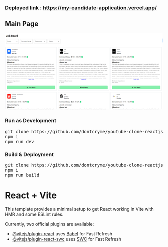 ### Deployed link : https://my-candidate-application.vercel.app/

## Main Page
![Main](./my-application-app.png)


### Run as Development
<pre>
git clone https://github.com/dontcryme/youtube-clone-reactjs-swc-vite-template.git
npm i
npm run dev
</pre>

### Build & Deployment
<pre>
git clone https://github.com/dontcryme/youtube-clone-reactjs-swc-vite-template.git
npm i
npm run build
</pre>

# React + Vite

This template provides a minimal setup to get React working in Vite with HMR and some ESLint rules.

Currently, two official plugins are available:

- [@vitejs/plugin-react](https://github.com/vitejs/vite-plugin-react/blob/main/packages/plugin-react/README.md) uses [Babel](https://babeljs.io/) for Fast Refresh
- [@vitejs/plugin-react-swc](https://github.com/vitejs/vite-plugin-react-swc) uses [SWC](https://swc.rs/) for Fast Refresh
